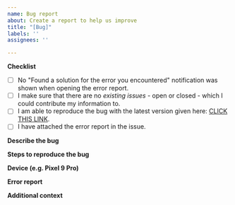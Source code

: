 ```yaml
---
name: Bug report
about: Create a report to help us improve
title: "[Bug]"
labels: ''
assignees: ''

---
```


**Checklist**
- [ ] No "Found a solution for the error you encountered" notification was shown when opening the error report.
- [ ] I make sure that there are no *existing issues* - open or closed - which I could contribute my information to.
- [ ] I am able to reproduce the bug with the latest version given here: [CLICK THIS LINK](https://github.com/InfinityLoop1308/PipePipe/releases/latest).
- [ ] I have attached the error report in the issue.

**Describe the bug**

**Steps to reproduce the bug**

**Device (e.g. Pixel 9 Pro)**

**Error report**

**Additional context**
